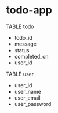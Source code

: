# todo-app


TABLE todo
- todo_id
- message
- status
- completed_on
- user_id


TABLE user
- user_id
- user_name
- user_email
- user_password



